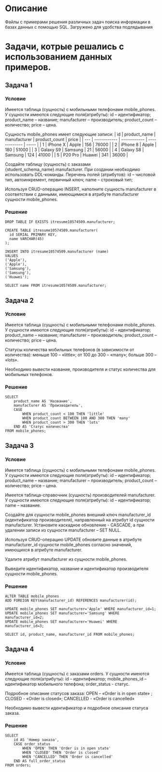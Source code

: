 # Описание

Файлы с примерами решения различных задач поиска информации в базах данных с помощью SQL. Загружено для удобства подлядывания

# Задачи, котрые решались с использованием данных примеров.

## Задача 1

### Условие 

Имеется таблица (сущность) с мобильными телефонами mobile_phones.
У сущности имеются следующие поля(атрибуты):
id – идентификатор;
product_name – название;
manufacturer – производитель;
product_count – количество;
price – цена.

Сущность mobile_phones имеет следующие записи:
| id | product_name | manufacturer | product_count | price | | --- | ------------ | ------------ | ------------- | ----- | | 1 | iPhone X | Apple | 156 | 76000 | | 2 | iPhone 8 | Apple | 180 | 51000 | | 3 | Galaxy S9 | Samsung | 21 | 56000 | | 4 | Galaxy S8 | Samsung | 124 | 41000 | | 5 | P20 Pro | Huawei | 341 | 36000 |

Создайте таблицу (сущность) с заказами {student_schema_name}.manufacturer. При создании необходимо использовать DDL-команды.
Перечень полей (атрибутов):
id – числовой тип, автоинкремент, первичный ключ;
name – строковый тип;

Используя CRUD-операцию INSERT, наполните сущность manufacturer в соответствии с данными, имеющимися в атрибуте manufacturer сущности mobile_phones.

### Решение

```
DROP TABLE IF EXISTS itresume10574509.manufacturer;

CREATE TABLE itresume10574509.manufacturer(
  id SERIAL PRIMARY KEY,
  name VARCHAR(45)
);

INSERT INTO itresume10574509.manufacturer (name)
VALUES 
('Apple'),
('Apple'),
('Samsung'),
('Samsung'),
('Huawei');

SELECT name FROM itresume10574509.manufacturer;
```
## Задача 2

### Условие

Имеется таблица (сущность) с мобильными телефонами mobile_phones.
У сущности имеются следующие поля(атрибуты):
id – идентификатор;
product_name – название;
manufacturer – производитель;
product_count – количество;
price – цена.

Статусы количества мобильных телефонов (в зависимости от количества): меньше 100 – «little»; от 100 до 300 – «many»; больше 300 – «lots».

Необходимо вывести название, производителя и статус количества для мобильных телефонов.

### Решение

```
SELECT 
	product_name AS 'Название',
	manufacturer AS 'Производитель',
	CASE 
		WHEN product_count < 100 THEN 'little'
		WHEN product_count BETWEEN 100 AND 300 THEN 'many'
		WHEN product_count > 300 THEN 'lots'
	END AS 'Статус количества'	
FROM mobile_phones;
```

## Задача 3

### Условие

Имеется таблица (сущность) с мобильными телефонами mobile_phones.
У сущности имеются следующие поля(атрибуты):
id – идентификатор;
product_name – название;
manufacturer – производитель;
product_count – количество;
price – цена.

Имеется таблица-справочник (сущность) производителей manufacturer.
У сущности имеются следующие поля(атрибуты):
id – идентификатор;
name – название.

Создайте для сущности mobile_phones внешний ключ manufacturer_id (идентификатор производителя), направленный на атрибут id сущности manufacturer. Установите каскадное обновление - CASCADE, а при удалении записи из сущности manufacturer – SET NULL.

Используя CRUD-операцию UPDATE обновите данные в атрибуте manufacturer_id сущности mobile_phones согласно значений, имеющихся в атрибуте manufacturer.

Удалите атрибут manufacturer из сущности mobile_phones.

Выведите идентификатор, название и идентификатор производителя сущности mobile_phones.

### Решение

```
ALTER TABLE mobile_phones
ADD FOREIGN KEY(manufacturer_id) REFERENCES manufacturer(id);

UPDATE mobile_phones SET manufacturer='Apple' WHERE manufacturer_id=1;
UPDATE mobile_phones SET manufacturer='Samsung' WHERE manufacturer_id=2;
UPDATE mobile_phones SET manufacturer='Huawei' WHERE manufacturer_id=3;

SELECT id, product_name, manufacturer_id FROM mobile_phones;
```

## Задача 4

### Условие

Имеется таблица (сущность) с заказами orders.
У сущности имеются следующие поля(атрибуты):
id – идентификатор;
mobile_phones_id – идентификатор мобильного телефона;
order_status - статус.

Подробное описание статусов заказа:
OPEN – «Order is in open state» ;
CLOSED - «Order is closed»;
CANCELLED - «Order is cancelled»

Необходимо вывести идентификатор и подробное описание статуса заказа.

### Решение

```
SELECT 
	id AS 'Номер заказа',
	CASE order_status 
		WHEN 'OPEN' THEN 'Order is in open state'
		WHEN 'CLOSED' THEN 'Order is closed'
		WHEN 'CANCELLED' THEN 'Order is cancelled'
	END AS full_order_status
FROM orders;
```

